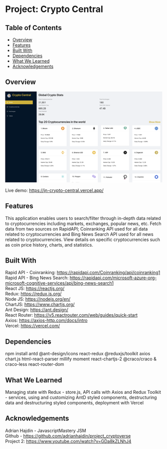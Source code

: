 # Project: Crypto Central
## Table of Contents
- [Overview](#overview)
- [Features](#features)
- [Built With](#built-with)
- [Dependencies](#dependencies)
- [What We Learned](#what-we-learned)
- [Acknowledgements](#acknowledgements)

## Overview
![Alt text](/src/images/screenshot.png?raw=true "Crypto Central Screenshot")

 Live demo: https://jn-crypto-central.vercel.app/  

## Features
This application enables users to search/filter through in-depth data related to cryptocurrencies including markets, exchanges, popular news, etc. Fetch data from two sources on RapidAPI; Coinranking API used for all data related to cryptocurrencies and Bing News Search API used for all news related to cryptocurrencies. View details on specific cryptocurrencies such as coin price history, charts, and statistics.  

## Built With
Rapid API - Coinranking: https://rapidapi.com/Coinranking/api/coinranking1  
Rapid API - Bing News Search: https://rapidapi.com/microsoft-azure-org-microsoft-cognitive-services/api/bing-news-search1  
React JS: https://reactjs.org/  
Redux: https://redux.js.org/  
Node JS: https://nodejs.org/en/  
ChartJS: https://www.chartjs.org/  
Ant Design: https://ant.design/  
React Router: https://v5.reactrouter.com/web/guides/quick-start  
Axios: https://axios-http.com/docs/intro  
Vercel: https://vercel.com/  

## Dependencies
npm install antd @ant-design/icons react-redux @reduxjs/toolkit axios chart.js html-react-parser millify moment react-chartjs-2 @craco/craco & craco-less react-router-dom

## What We Learned
Managing state with Redux - store.js, API calls with Axios and Redux Toolkit - services, using and customizing AntD styled components, destructuring data and destructuring styled components, deployment with Vercel

## Acknowledgements
Adrian Hajdin - JavascriptMastery JSM  
Github - https://github.com/adrianhajdin/project_cryptoverse  
Project 2: https://www.youtube.com/watch?v=GDa8kZLNhJ4
